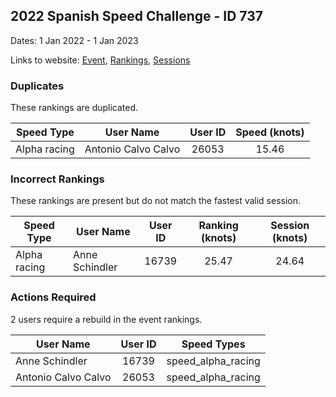 ## 2022 Spanish Speed Challenge - ID 737

Dates: 1 Jan 2022 - 1 Jan 2023

Links to website: [Event](https://www.gps-speedsurfing.com/default.aspx?mnu=event&val=737), [Rankings](https://www.gps-speedsurfing.com/default.aspx?mnu=eventranking&val=737), [Sessions](https://www.gps-speedsurfing.com/default.aspx?mnu=eventsessions&val=737)

### Duplicates

These rankings are duplicated.

| Speed Type | User Name | User ID | Speed (knots) |
| ---------- | --------- | :-----: | :-----------: |
| Alpha racing | Antonio Calvo Calvo | 26053 | 15.46 |

### Incorrect Rankings

These rankings are present but do not match the fastest valid session.

| Speed Type | User Name | User ID | Ranking (knots) | Session (knots) |
| ---------- | --------- | :-----: | :-------------: | :-------------: |
| Alpha racing | Anne Schindler | 16739 | 25.47 | 24.64 |

### Actions Required

2 users require a rebuild in the event rankings.

| User Name | User ID | Speed Types |
| --------- | :-----: | ----------- |
| Anne Schindler | 16739 | speed_alpha_racing |
| Antonio Calvo Calvo | 26053 | speed_alpha_racing |
